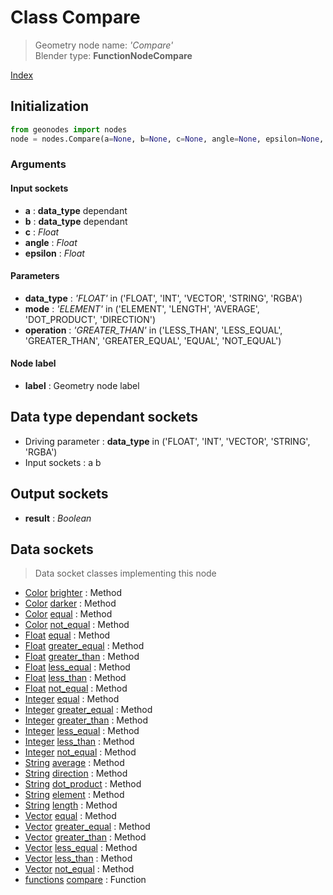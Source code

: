 
# Class Compare

> Geometry node name: _'Compare'_<br>Blender type:  **FunctionNodeCompare**


[Index](/docs/index.md)

## Initialization


```python
from geonodes import nodes
node = nodes.Compare(a=None, b=None, c=None, angle=None, epsilon=None, data_type='FLOAT', mode='ELEMENT', operation='GREATER_THAN', label=None)
```


### Arguments


#### Input sockets



- **a** : **data_type** dependant
- **b** : **data_type** dependant
- **c** : _Float_
- **angle** : _Float_
- **epsilon** : _Float_



#### Parameters



- **data_type** : _'FLOAT'_ in ('FLOAT', 'INT', 'VECTOR', 'STRING', 'RGBA')
- **mode** : _'ELEMENT'_ in ('ELEMENT', 'LENGTH', 'AVERAGE', 'DOT_PRODUCT', 'DIRECTION')
- **operation** : _'GREATER_THAN'_ in ('LESS_THAN', 'LESS_EQUAL', 'GREATER_THAN', 'GREATER_EQUAL', 'EQUAL', 'NOT_EQUAL')



#### Node label



- **label** : Geometry node label



## Data type dependant sockets



- Driving parameter : **data_type** in ('FLOAT', 'INT', 'VECTOR', 'STRING', 'RGBA')
- Input sockets : a b



## Output sockets



- **result** : _Boolean_



## Data sockets

> Data socket classes implementing this node




- [Color](../sockets/Color.md) [brighter](../sockets/Color.md#brighter) : Method
- [Color](../sockets/Color.md) [darker](../sockets/Color.md#darker) : Method
- [Color](../sockets/Color.md) [equal](../sockets/Color.md#equal) : Method
- [Color](../sockets/Color.md) [not_equal](../sockets/Color.md#not_equal) : Method
- [Float](../sockets/Float.md) [equal](../sockets/Float.md#equal) : Method
- [Float](../sockets/Float.md) [greater_equal](../sockets/Float.md#greater_equal) : Method
- [Float](../sockets/Float.md) [greater_than](../sockets/Float.md#greater_than) : Method
- [Float](../sockets/Float.md) [less_equal](../sockets/Float.md#less_equal) : Method
- [Float](../sockets/Float.md) [less_than](../sockets/Float.md#less_than) : Method
- [Float](../sockets/Float.md) [not_equal](../sockets/Float.md#not_equal) : Method
- [Integer](../sockets/Integer.md) [equal](../sockets/Integer.md#equal) : Method
- [Integer](../sockets/Integer.md) [greater_equal](../sockets/Integer.md#greater_equal) : Method
- [Integer](../sockets/Integer.md) [greater_than](../sockets/Integer.md#greater_than) : Method
- [Integer](../sockets/Integer.md) [less_equal](../sockets/Integer.md#less_equal) : Method
- [Integer](../sockets/Integer.md) [less_than](../sockets/Integer.md#less_than) : Method
- [Integer](../sockets/Integer.md) [not_equal](../sockets/Integer.md#not_equal) : Method
- [String](../sockets/String.md) [average](../sockets/String.md#average) : Method
- [String](../sockets/String.md) [direction](../sockets/String.md#direction) : Method
- [String](../sockets/String.md) [dot_product](../sockets/String.md#dot_product) : Method
- [String](../sockets/String.md) [element](../sockets/String.md#element) : Method
- [String](../sockets/String.md) [length](../sockets/String.md#length) : Method
- [Vector](../sockets/Vector.md) [equal](../sockets/Vector.md#equal) : Method
- [Vector](../sockets/Vector.md) [greater_equal](../sockets/Vector.md#greater_equal) : Method
- [Vector](../sockets/Vector.md) [greater_than](../sockets/Vector.md#greater_than) : Method
- [Vector](../sockets/Vector.md) [less_equal](../sockets/Vector.md#less_equal) : Method
- [Vector](../sockets/Vector.md) [less_than](../sockets/Vector.md#less_than) : Method
- [Vector](../sockets/Vector.md) [not_equal](../sockets/Vector.md#not_equal) : Method
- [functions](../sockets/functions.md) [compare](../sockets/functions.md#compare) : Function


